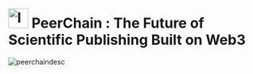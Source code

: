 #  <img src="https://github.com/SpotDylan/PeerChain/assets/34951139/d078e527-887c-48ee-9241-829e012f9561" alt="logo" width="40"/> PeerChain : The Future of Scientific Publishing Built on Web3
![peerchaindesc](https://github.com/SpotDylan/PeerChain/assets/34951139/82c16061-0768-4b26-aa0f-d99b04d5fe4a)
